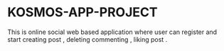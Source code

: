 # KOSMOS-APP-PROJECT
This is online social web based application where user can register and start creating post , deleting commenting , liking post .
